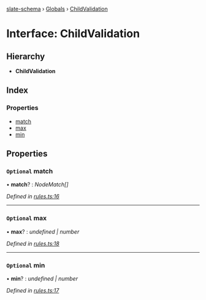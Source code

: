 [slate-schema](../README.md) › [Globals](../globals.md) › [ChildValidation](childvalidation.md)

# Interface: ChildValidation

## Hierarchy

* **ChildValidation**

## Index

### Properties

* [match](childvalidation.md#optional-match)
* [max](childvalidation.md#optional-max)
* [min](childvalidation.md#optional-min)

## Properties

### `Optional` match

• **match**? : *NodeMatch[]*

*Defined in [rules.ts:16](https://github.com/DamareYoh/slate/blob/26e8a411/packages/slate-schema/src/rules.ts#L16)*

___

### `Optional` max

• **max**? : *undefined | number*

*Defined in [rules.ts:18](https://github.com/DamareYoh/slate/blob/26e8a411/packages/slate-schema/src/rules.ts#L18)*

___

### `Optional` min

• **min**? : *undefined | number*

*Defined in [rules.ts:17](https://github.com/DamareYoh/slate/blob/26e8a411/packages/slate-schema/src/rules.ts#L17)*
